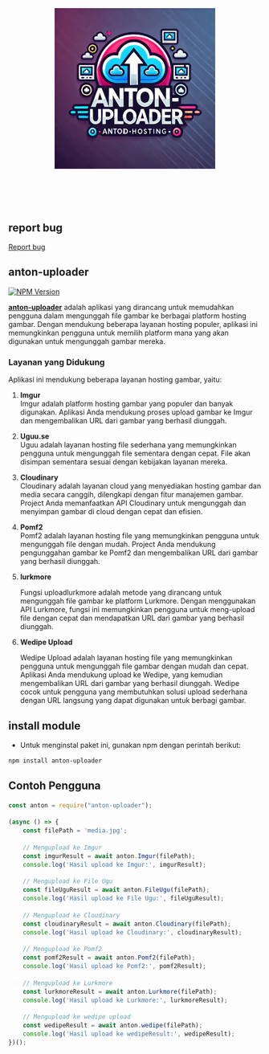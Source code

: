 <h1 align="center">
	<br>
		<br>
			<img width="320" src="src/form/utils/media/anton_uploader.jpg" alt="anton-uploader">
		<br>
		<br>
	<br>
</h1>

## report bug

<span style="color: red;">[Report bug](https://wa.me/6283198645688)</span>

## anton-uploader

[![NPM Version](https://img.shields.io/npm/v/anton-uploader.svg)](https://www.npmjs.com/package/anton-uploader)

**[anton-uploader](https://github.com/AntonThomz/anton-uploader)** adalah aplikasi yang dirancang untuk memudahkan pengguna dalam mengunggah file gambar ke berbagai platform hosting gambar. Dengan mendukung beberapa layanan hosting populer, aplikasi ini memungkinkan pengguna untuk memilih platform mana yang akan digunakan untuk mengunggah gambar mereka.

### Layanan yang Didukung

Aplikasi ini mendukung beberapa layanan hosting gambar, yaitu:

1. **Imgur**  
   Imgur adalah platform hosting gambar yang populer dan banyak digunakan. Aplikasi Anda mendukung proses upload gambar ke Imgur dan mengembalikan URL dari gambar yang berhasil diunggah.

2. **Uguu.se**  
   Uguu adalah layanan hosting file sederhana yang memungkinkan pengguna untuk mengunggah file sementara dengan cepat. File akan disimpan sementara sesuai dengan kebijakan layanan mereka.

3. **Cloudinary**  
   Cloudinary adalah layanan cloud yang menyediakan hosting gambar dan media secara canggih, dilengkapi dengan fitur manajemen gambar. Project Anda memanfaatkan API Cloudinary untuk mengunggah dan menyimpan gambar di cloud dengan cepat dan efisien.

4. **Pomf2**  
   Pomf2 adalah layanan hosting file yang memungkinkan pengguna untuk mengunggah file dengan mudah. Project Anda mendukung pengunggahan gambar ke Pomf2 dan mengembalikan URL dari gambar yang berhasil diunggah.

5. **lurkmore**

   Fungsi uploadlurkmore adalah metode yang dirancang untuk mengunggah file gambar ke platform Lurkmore. Dengan menggunakan API Lurkmore, fungsi ini memungkinkan pengguna untuk meng-upload file dengan cepat dan mendapatkan URL dari gambar yang berhasil diunggah.

6. **Wedipe Upload**

   Wedipe Upload adalah layanan hosting file yang memungkinkan pengguna untuk mengunggah file gambar dengan mudah dan cepat. Aplikasi Anda mendukung upload ke Wedipe, yang kemudian mengembalikan URL dari gambar yang berhasil diunggah. Wedipe cocok untuk pengguna yang membutuhkan solusi upload sederhana dengan URL langsung yang dapat digunakan untuk berbagi gambar.

## install module

- Untuk menginstal paket ini, gunakan npm dengan perintah berikut:

```bash
npm install anton-uploader
```

## Contoh Pengguna

```javascript
const anton = require("anton-uploader");

(async () => {
    const filePath = 'media.jpg';

    // Mengupload ke Imgur
    const imgurResult = await anton.Imgur(filePath);
    console.log('Hasil upload ke Imgur:', imgurResult);

    // Mengupload ke File Ugu
    const fileUguResult = await anton.FileUgu(filePath);
    console.log('Hasil upload ke File Ugu:', fileUguResult);

    // Mengupload ke Cloudinary
    const cloudinaryResult = await anton.Cloudinary(filePath);
    console.log('Hasil upload ke Cloudinary:', cloudinaryResult);

    // Mengupload ke Pomf2
    const pomf2Result = await anton.Pomf2(filePath);
    console.log('Hasil upload ke Pomf2:', pomf2Result);

    // Mengupload ke Lurkmore
    const lurkmoreResult = await anton.Lurkmore(filePath);
    console.log('Hasil upload ke Lurkmore:', lurkmoreResult);
    
    // Mengupload ke wedipe upload
    const wedipeResult = await anton.wedipe(filePath);
    console.log('Hasil upload ke wedipeResult:', wedipeResult);
})();